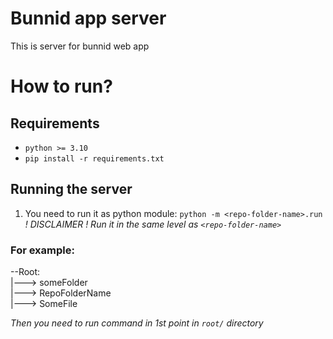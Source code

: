 # Bunnid app server
This is server for bunnid web app

# How to run?
## Requirements
- `python >= 3.10`
- `pip install -r requirements.txt`
## Running the server
1. You need to run it as python module: `python -m <repo-folder-name>.run`
*! DISCLAIMER ! Run it in the same level as `<repo-folder-name>`*
### For example:
--Root: <br>
|---> someFolder<br>
|---> RepoFolderName<br>
|---> SomeFile<br>

*Then you need to run command in 1st point in `root/` directory*
